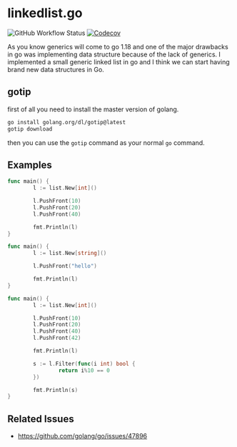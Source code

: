 # linkedlist.go

![GitHub Workflow Status](https://img.shields.io/github/workflow/status/1995parham/linkedlist.go/ci?label=ci&logo=github&style=flat-square)
[![Codecov](https://img.shields.io/codecov/c/gh/1995parham/linkedlist.go?logo=codecov&style=flat-square)](https://codecov.io/gh/1995parham/linkedlist.go)

As you know generics will come to go 1.18 and one of the major drawbacks in go was implementing data structure because of the lack of generics.
I implemented a small generic linked list in go and I think we can start having brand new data structures in Go.

## gotip

first of all you need to install the master version of golang.

```sh
go install golang.org/dl/gotip@latest
gotip download
```

then you can use the `gotip` command as your normal `go` command.

## Examples

```go
func main() {
        l := list.New[int]()

        l.PushFront(10)
        l.PushFront(20)
        l.PushFront(40)

        fmt.Println(l)
}
```

```go
func main() {
        l := list.New[string]()

        l.PushFront("hello")

        fmt.Println(l)
}
```

```go
func main() {
        l := list.New[int]()

        l.PushFront(10)
        l.PushFront(20)
        l.PushFront(40)
        l.PushFront(42)

        fmt.Println(l)

        s := l.Filter(func(i int) bool {
                return i%10 == 0
        })

        fmt.Println(s)
}
```

## Related Issues

- https://github.com/golang/go/issues/47896
